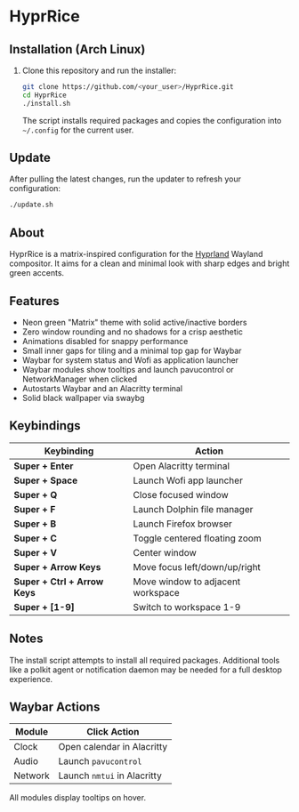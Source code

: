 # HyprRice

## Installation (Arch Linux)

1. Clone this repository and run the installer:
   ```bash
   git clone https://github.com/<your_user>/HyprRice.git
   cd HyprRice
   ./install.sh
   ```
   The script installs required packages and copies the configuration into `~/.config` for the current user.

## Update

After pulling the latest changes, run the updater to refresh your configuration:

```bash
./update.sh
```

## About

HyprRice is a matrix-inspired configuration for the [Hyprland](https://github.com/hyprwm/Hyprland) Wayland compositor. It aims for a clean and minimal look with sharp edges and bright green accents.

## Features

- Neon green "Matrix" theme with solid active/inactive borders
- Zero window rounding and no shadows for a crisp aesthetic
- Animations disabled for snappy performance
- Small inner gaps for tiling and a minimal top gap for Waybar
- Waybar for system status and Wofi as application launcher
- Waybar modules show tooltips and launch pavucontrol or NetworkManager when clicked
- Autostarts Waybar and an Alacritty terminal
- Solid black wallpaper via swaybg

## Keybindings

| Keybinding | Action |
|------------|--------|
| **Super + Enter** | Open Alacritty terminal |
| **Super + Space** | Launch Wofi app launcher |
| **Super + Q** | Close focused window |
| **Super + F** | Launch Dolphin file manager |
| **Super + B** | Launch Firefox browser |
| **Super + C** | Toggle centered floating zoom |
| **Super + V** | Center window |
| **Super + Arrow Keys** | Move focus left/down/up/right |
| **Super + Ctrl + Arrow Keys** | Move window to adjacent workspace |
| **Super + [1-9]** | Switch to workspace 1-9 |

## Notes

The install script attempts to install all required packages. Additional tools like a polkit agent or notification daemon may be needed for a full desktop experience.

## Waybar Actions

| Module | Click Action |
|--------|--------------|
| Clock | Open calendar in Alacritty |
| Audio | Launch `pavucontrol` |
| Network | Launch `nmtui` in Alacritty |

All modules display tooltips on hover.
